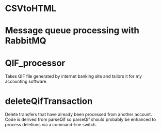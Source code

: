 # CSVtoHTML

# Message queue processing with RabbitMQ

# QIF_processor
Takes QIF file generated by internet banking site and tailors it for my accounting software.

# deleteQifTransaction
Delete transfers that have already been processed from another account.
Code is derived from parseQif so parseQif should probably be enhanced to process deletions via a command-line switch.
